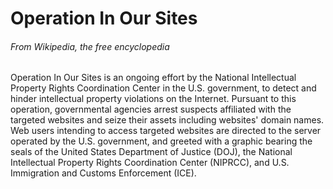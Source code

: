 # Operation In Our Sites

###### From Wikipedia, the free encyclopedia

Operation In Our Sites is an ongoing effort by the National Intellectual Property Rights Coordination Center in the U.S.
government, to detect and hinder intellectual property violations on the Internet. Pursuant to this operation,
governmental agencies arrest suspects affiliated with the targeted websites and seize their assets including websites'
domain names. Web users intending to access targeted websites are directed to the server operated by the U.S.
government, and greeted with a graphic bearing the seals of the United States Department of Justice (DOJ), the National
Intellectual Property Rights Coordination Center (NIPRCC), and U.S. Immigration and Customs Enforcement (ICE).

